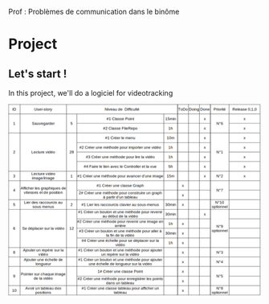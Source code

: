 Prof : Problèmes de communication dans le binôme

# Project

## Let's start !

In this project, we'll do a logiciel for videotracking

![image-1.png](./image-1.png)
